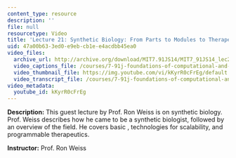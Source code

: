 ```yaml
---
content_type: resource
description: ''
file: null
resourcetype: Video
title: 'Lecture 21: Synthetic Biology: From Parts to Modules to Therapeutic Systems'
uid: 47a00b63-3ed0-e9eb-cb1e-e4acdbb45ea0
video_files:
  archive_url: http://archive.org/download/MIT7.91JS14/MIT7_91JS14_lec21_300k.mp4
  video_captions_file: /courses/7-91j-foundations-of-computational-and-systems-biology-spring-2014/0e90c670c07257ddaa7de915d1967423_kKyrR0cFrEg.vtt
  video_thumbnail_file: https://img.youtube.com/vi/kKyrR0cFrEg/default.jpg
  video_transcript_file: /courses/7-91j-foundations-of-computational-and-systems-biology-spring-2014/7f432fd8c6cef51f7f85e04d86fefaf3_kKyrR0cFrEg.pdf
video_metadata:
  youtube_id: kKyrR0cFrEg
---
```


**Description:** This guest lecture by Prof. Ron Weiss is on synthetic biology. Prof. Weiss describes how he came to be a synthetic biologist, followed by an overview of the field. He covers basic , technologies for scalability, and programmable therapeutics.

**Instructor:** Prof. Ron Weiss